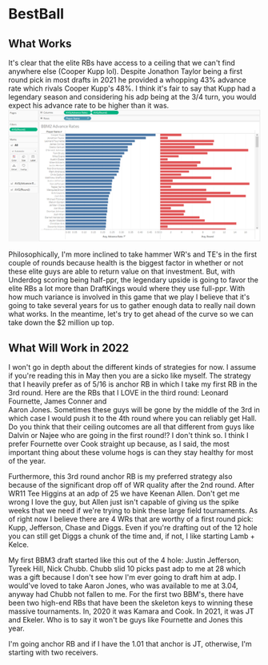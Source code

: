 # BestBall
## What Works
  It's clear that the elite RBs have access to a ceiling that we can't find anywhere else (Cooper Kupp lol).  Despite Jonathon Taylor being a first round pick in most drafts in 2021 he provided a whopping 43% advance rate which rivals Cooper Kupp's 48%.  I think it's fair to say that Kupp had a legendary season and considering his adp being at the 3/4 turn, you would expect his advance rate to be higher than it was.
    ![Screenshot](https://github.com/Abrannstrom/FantasyFootball/blob/main/Advance_Rates/BBM2_adv_rates.png?raw=true)


  Philosophically, I'm more inclined to take hammer WR's and TE's in the first couple of rounds because health is the biggest factor in whether or not these elite guys are able to return value on that investment.  But, with Underdog scoring being half-ppr, the legendary upside is going to favor the elite RBs a lot more than DraftKings would where they use full-ppr.  With how much variance is involved in this game that we play I believe that it's going to take several years for us to gather enough data to really nail down what works.  In the meantime, let's try to get ahead of the curve so we can take down the $2 million up top.   
## What Will Work in 2022
  I won't go in depth about the different kinds of strategies for now. I assume if you're reading this in May then you are a sicko like myself.  The strategy that I heavily prefer as of 5/16 is anchor RB in which I take my first RB in the 3rd round.  Here are the RBs that I LOVE in the third round: Leonard Fournette, James Conner and    
Aaron Jones.  Sometimes these guys will be gone by the middle of the 3rd in which case I would push it to the 4th round where you can reliably get Hall. Do you think that their ceiling outcomes are all that different from guys like Dalvin or Najee who are going in the first round!? I don't think so. I think I prefer Fournette over Cook straight up because, as I said, the most important thing about these volume hogs is can they stay healthy for most of the year.
  
  Furthermore, this 3rd round anchor RB is my preferred strategy also because of the significant drop off of WR quality after the 2nd round.  After WR11 Tee Higgins at an adp of 25 we have Keenan Allen. Don't get me wrong I love the guy, but Allen just isn't capable of giving us the spike weeks that we need if we're trying to bink these large field tournaments.  As of right now I believe there are 4 WRs that are worthy of a first round pick: Kupp, Jefferson, Chase and Diggs.  Even if you're drafting out of the 12 hole you can still get Diggs a chunk of the time and, if not, I like starting Lamb + Kelce. 
  
  My first BBM3 draft started like this out of the 4 hole: Justin Jefferson, Tyreek Hill, Nick Chubb. Chubb slid 10 picks past adp to me at 28 which was a gift because I don't see how I'm ever going to draft him at adp. I would've loved to take Aaron Jones, who was available to me at 3.04, anyway had Chubb not fallen to me. For the first two BBM's, there have been two high-end RBs that have been the skeleton keys to winning these massive tournaments. In, 2020 it was Kamara and Cook. In 2021, it was JT and Ekeler.  Who is to say it won't be guys like Fournette and Jones this year.
  
  I'm going anchor RB and if I have the 1.01 that anchor is JT, otherwise, I'm starting with two receivers.
  

